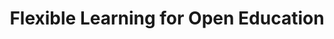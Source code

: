 ---
title: Flexible Learning for Open Education
shortName: FLOE
description: Designing open education for diverse learners.
tags: []
link: http://floeproject.org/
order: 10
---